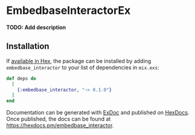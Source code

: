 # EmbedbaseInteractorEx

**TODO: Add description**

## Installation

If [available in Hex](https://hex.pm/docs/publish), the package can be installed
by adding `embedbase_interactor` to your list of dependencies in `mix.exs`:

```elixir
def deps do
  [
    {:embedbase_interactor, "~> 0.1.0"}
  ]
end
```

Documentation can be generated with [ExDoc](https://github.com/elixir-lang/ex_doc)
and published on [HexDocs](https://hexdocs.pm). Once published, the docs can
be found at <https://hexdocs.pm/embedbase_interactor>.

